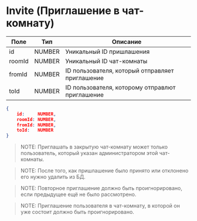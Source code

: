 # Invite (Приглашение в чат-комнату)
Поле | Тип | Описание
-|-|-
id | NUMBER | Уникальный ID пришлашения
roomId | NUMBER | Уникальный ID чат-комнаты
fromId | NUMBER | ID пользователя, который отправляет приглашение
toId | NUMBER | ID пользователя, которому отправлют приглашение

```json
{
    id:     NUMBER,
    roomId: NUMBER,
    fromId: NUMBER,
    toId:   NUMBER
}
```

> NOTE: Приглашать в закрытую чат-комнату может только пользователь, который указан администратором этой чат-комнаты.

> NOTE: После того, как пришлашение было принято или отклонено его нужно удалить из БД.

> NOTE: Повторное приглашение должно быть проигнорировано, если предыдущее ещё не было рассмотрено.

> NOTE: Приглашение пользователя в чат-комнату, в которой он уже состоит должно быть проигнорировано.
